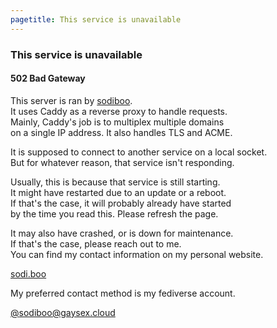 ```yaml
---
pagetitle: This service is unavailable
---
```


<hgroup>

### This service is unavailable
#### 502 Bad Gateway

</hgroup>

This server is ran by [sodiboo](https://sodi.boo).  
It uses Caddy as a reverse proxy to handle requests.  
Mainly, Caddy's job is to multiplex multiple domains  
on a single IP address. It also handles TLS and ACME.

It is supposed to connect to another service on a local socket.  
But for whatever reason, that service isn't responding.

Usually, this is because that service is still starting.  
It might have restarted due to an update or a reboot.  
If that's the case, it will probably already have started  
by the time you read this. Please refresh the page.  

It may also have crashed, or is down for maintenance.  
If that's the case, please reach out to me.  
You can find my contact information on my personal website.


<span class="center">

[sodi.boo](https://sodi.boo)

</span>

My preferred contact method is my fediverse account.

<span class="center">

[@sodiboo@gaysex.cloud](https://gaysex.cloud/@sodiboo)

</span>